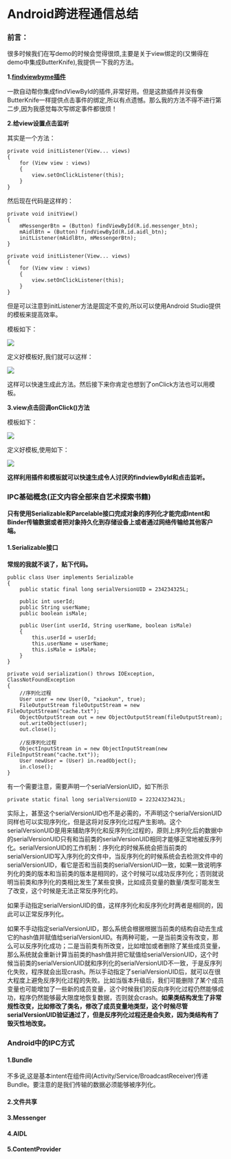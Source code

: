 # Android跨进程通信总结
### 前言：

很多时候我们在写demo的时候会觉得很烦,主要是关于view绑定的(又懒得在demo中集成ButterKnife),我提供一下我的方法。

**1.<a href = "https://github.com/laobie/FindViewByMe">findviewbyme插件</a>**

一款自动帮你集成findViewById的插件,非常好用。但是这款插件并没有像ButterKnife一样提供点击事件的绑定,所以有点遗憾。那么我的方法不得不进行第二步,因为我感觉每次写绑定事件都很烦！

**2.给view设置点击监听**

其实是一个方法：

```
private void initListener(View... views)
{
    for (View view : views)
    {
        view.setOnClickListener(this);
    }
}
```

然后现在代码是这样的：

```
private void initView()
{
    mMessengerBtn = (Button) findViewById(R.id.messenger_btn);
    mAidlBtn = (Button) findViewById(R.id.aidl_btn);
    initListener(mAidlBtn, mMessengerBtn);
}

private void initListener(View... views)
{
    for (View view : views)
    {
        view.setOnClickListener(this);
    }
}
```

但是可以注意到initListener方法是固定不变的,所以可以使用Android Studio提供的模板来提高效率。

模板如下：

![](imgs/initListener.png)

定义好模板好,我们就可以这样：

![](imgs/initListener1.gif)

这样可以快速生成此方法。然后接下来你肯定也想到了onClick方法也可以用模板。

**3.view点击回调onClick()方法**

模板如下：

![](imgs/onClick.png)

定义好模板,使用如下：

![](imgs/onClick1.gif)

**这样利用插件和模板就可以快速生成令人讨厌的findviewById和点击监听。**



### IPC基础概念(正文内容全部来自艺术探索书籍)

**只有使用Serializable和Parcelable接口完成对象的序列化才能完成Intent和Binder传输数据或者把对象持久化到存储设备上或者通过网络传输给其他客户端。**

#### **1.Serializable接口**

**常规的我就不谈了，贴下代码。**

```
public class User implements Serializable
{
    public static final long serialVersionUID = 234234325L;

    public int userId;
    public String userName;
    public boolean isMale;

    public User(int userId, String userName, boolean isMale)
    {
        this.userId = userId;
        this.userName = userName;
        this.isMale = isMale;
    }
}
```

```
private void serialization() throws IOException, ClassNotFoundException
{
    //序列化过程
    User user = new User(0, "xiaokun", true);
    FileOutputStream fileOutputStream = new FileOutputStream("cache.txt");
    ObjectOutputStream out = new ObjectOutputStream(fileOutputStream);
    out.writeObject(user);
    out.close();

    //反序列化过程
    ObjectInputStream in = new ObjectInputStream(new FileInputStream("cache.txt"));
    User newUser = (User) in.readObject();
    in.close();
}
```

有一个需要注意，需要声明一个serialVersionUID，如下所示

`private static final long serialVersionUID = 22324323423L;`

实际上，甚至这个serialVersionUID也不是必需的，不声明这个serialVersionUID同样也可以实现序列化，但是这将对反序列化过程产生影响。这个serialVersionUID是用来辅助序列化和反序列化过程的，原则上序列化后的数据中的serialVersionUID只有和当前类的serialVersionUID相同才能够正常地被反序列化。serialVersionUID的工作机制：序列化的时候系统会把当前类的serialVersionUID写入序列化的文件中，当反序列化的时候系统会去检测文件中的serialVersionUID，看它是否和当前类的serialVersionUID一致，如果一致说明序列化的类的版本和当前类的版本是相同的，这个时候可以成功反序列化；否则就说明当前类和序列化的类相比发生了某些变换，比如成员变量的数量/类型可能发生了改变，这个时候是无法正常反序列化的。

如果手动指定serialVersionUID的值，这样序列化和反序列化时两者是相同的，因此可以正常反序列化。

如果不手动指定serialVersionUID，那么系统会根据根据当前类的结构自动去生成它的hash值并赋值给serialVersionUID。有两种可能，一是当前类没有改变，那么可以反序列化成功；二是当前类有所改变，比如增加或者删除了某些成员变量，那么系统就会重新计算当前类的hash值并把它赋值给serialVersionUID，这个时候当前类的serialVersionUID就和序列化的serialVersionUID不一致，于是反序列化失败，程序就会出现crash。所以手动指定了serialVersionUID后，就可以在很大程度上避免反序列化过程的失败。比如当版本升级后，我们可能删除了某个成员变量也可能增加了一些新的成员变量，这个时候我们的反向序列化过程仍然能够成功，程序仍然能够最大限度地恢复数据，否则就会crash。**如果类结构发生了非常规性改变，比如修改了类名，修改了成员变量地类型，这个时候尽管serialVersionUID验证通过了，但是反序列化过程还是会失败，因为类结构有了毁灭性地改变。**



### Android中的IPC方式

#### **1.Bundle**

不多说,这是基本intent在组件间(Activity/Service/BroadcastReceiver)传递Bundle。要注意的是我们传输的数据必须能够被序列化。

#### **2.文件共享**

#### **3.Messenger**

#### **4.AIDL**

#### 5.ContentProvider